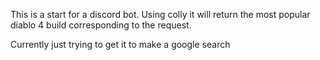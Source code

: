 This is a start for a discord bot. Using colly it will return the most popular diablo 4 build corresponding to the request.

Currently just trying to get it to make a google search